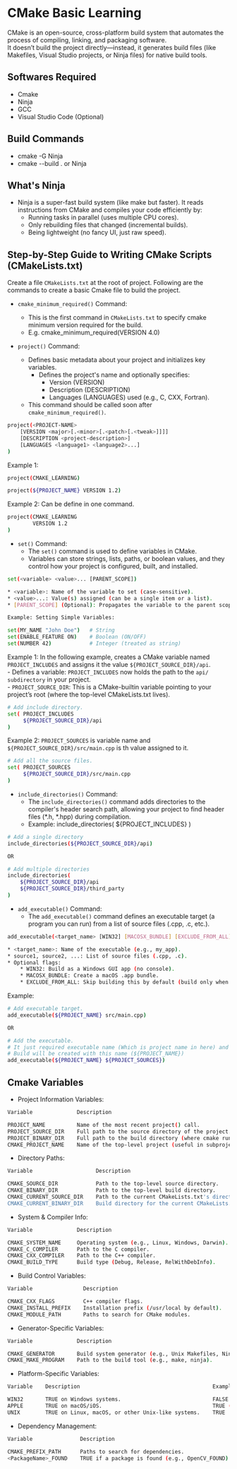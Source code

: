 # CMake Basic Learning

CMake is an open-source, cross-platform build system that automates the process of compiling, linking, and packaging software.  
It doesn’t build the project directly—instead, it generates build files (like Makefiles, Visual Studio projects, or Ninja files) for native build tools.

## Softwares Required

- Cmake
- Ninja
- GCC
- Visual Studio Code (Optional)

## Build Commands

- cmake -G Ninja
- cmake --build . or Ninja

## What's Ninja
- Ninja is a super-fast build system (like make but faster). It reads instructions from CMake and compiles your code efficiently by:
	- Running tasks in parallel (uses multiple CPU cores).
    - Only rebuilding files that changed (incremental builds).
    - Being lightweight (no fancy UI, just raw speed).

## Step-by-Step Guide to Writing CMake Scripts (CMakeLists.txt)
Create a file `CMakeLists.txt` at the root of project. Following are the commands to create a basic Cmake file to build the project.

- `cmake_minimum_required()` Command:
	- This is the first command in `CMakeLists.txt` to specify cmake minimum version required for the build.
	- E.g. cmake_minimum_required(VERSION 4.0)
	
- `project()` Command:
	- Defines basic metadata about your project and initializes key variables.
		- Defines the project's name and optionally specifies:
			- Version (VERSION)
			- Description (DESCRIPTION)
			- Languages (LANGUAGES) used (e.g., C, CXX, Fortran).
	- This command should be called soon after `cmake_minimum_required()`.
	
```sh
project(<PROJECT-NAME>
	[VERSION <major>[.<minor>[.<patch>[.<tweak>]]]]
	[DESCRIPTION <project-description>]
	[LANGUAGES <language1> <language2>...]
)
``` 

Example 1:  
	
```sh
project(CMAKE_LEARNING) 

project(${PROJECT_NAME} VERSION 1.2)
```

Example 2: Can be define in one command.  

```sh	
project(CMAKE_LEARNING
        VERSION 1.2
)
```  

- `set()` Command:
	- The `set()` command is used to define variables in CMake.
	- Variables can store strings, lists, paths, or boolean values, and they control how your project is configured, built, and installed.

```sh	
set(<variable> <value>... [PARENT_SCOPE])

* <variable>: Name of the variable to set (case-sensitive).
* <value>...: Value(s) assigned (can be a single item or a list).
* [PARENT_SCOPE] (Optional): Propagates the variable to the parent scope (useful in functions/subdirectories).
```  

```sh
Example: Setting Simple Variables:

set(MY_NAME "John Doe")   # String
set(ENABLE_FEATURE ON)    # Boolean (ON/OFF)
set(NUMBER 42)            # Integer (treated as string)
```  

Example 1: In the following example, creates a CMake variable named `PROJECT_INCLUDES` and assigns it the value `${PROJECT_SOURCE_DIR}/api`.  
	- Defines a variable: `PROJECT_INCLUDES` now holds the path to the `api/ subdirectory` in your project.  
	- `PROJECT_SOURCE_DIR`: This is a CMake-builtin variable pointing to your project’s root (where the top-level CMakeLists.txt lives).  

```sh
# Add include directory.
set( PROJECT_INCLUDES
     ${PROJECT_SOURCE_DIR}/api
)
```  

Example 2: `PROJECT_SOURCES` is variable name and `${PROJECT_SOURCE_DIR}/src/main.cpp` is th value assigned to it.

```sh
# Add all the source files.
set( PROJECT_SOURCES
     ${PROJECT_SOURCE_DIR}/src/main.cpp
)
```

- `include_directories()` Command:
	- The `include_directories()` command adds directories to the compiler's header search path, allowing your project to find header files (*.h, *.hpp) during compilation.
	- Example: include_directories( ${PROJECT_INCLUDES} )

```sh
# Add a single directory
include_directories(${PROJECT_SOURCE_DIR}/api)

OR

# Add multiple directories
include_directories(
    ${PROJECT_SOURCE_DIR}/api
    ${PROJECT_SOURCE_DIR}/third_party
)
```

- `add_executable()` Command:
	- The `add_executable()` command defines an executable target (a program you can run) from a list of source files (.cpp, .c, etc.).
	
```sh
add_executable(<target_name> [WIN32] [MACOSX_BUNDLE] [EXCLUDE_FROM_ALL] source1 [source2 ...])

* <target_name>: Name of the executable (e.g., my_app).
* source1, source2, ...: List of source files (.cpp, .c).
* Optional flags:
    * WIN32: Build as a Windows GUI app (no console).
    * MACOSX_BUNDLE: Create a macOS .app bundle.
    * EXCLUDE_FROM_ALL: Skip building this by default (build only when explicitly requested).
```  

Example:  

```sh
# Add executable target.
add_executable(${PROJECT_NAME} src/main.cpp)

OR

# Add the executable.
# It just required executable name (Which is project name in here) and Source includes.
# Build will be created with this name (${PROJECT_NAME})
add_executable(${PROJECT_NAME} ${PROJECT_SOURCES})
```  

## Cmake Variables

- Project Information Variables:

```sh
Variable              Description                                               Example

PROJECT_NAME	      Name of the most recent project() call.	                "MyProject"
PROJECT_SOURCE_DIR    Full path to the source directory of the project.	        /home/user/my_project
PROJECT_BINARY_DIR    Full path to the build directory (where cmake runs).      /home/user/my_project/build
CMAKE_PROJECT_NAME    Name of the top-level project (useful in subprojects).    "MyProject"
```

- Directory Paths:

```sh
Variable                    Description                                        Example

CMAKE_SOURCE_DIR            Path to the top-level source directory.            /home/user/my_project
CMAKE_BINARY_DIR            Path to the top-level build directory.             /home/user/my_project/build
CMAKE_CURRENT_SOURCE_DIR    Path to the current CMakeLists.txt's directory.    /home/user/my_project/src
CMAKE_CURRENT_BINARY_DIR    Build directory for the current CMakeLists.txt.    /home/user/my_project/build/src
```

- System & Compiler Info:

```sh
Variable              Description                                         Example

CMAKE_SYSTEM_NAME     Operating system (e.g., Linux, Windows, Darwin).    "Linux"
CMAKE_C_COMPILER      Path to the C compiler.                             /usr/bin/gcc
CMAKE_CXX_COMPILER    Path to the C++ compiler.                           /usr/bin/g++
CMAKE_BUILD_TYPE      Build type (Debug, Release, RelWithDebInfo).        "Debug"
```

- Build Control Variables:

```sh
Variable                Description                                     Example

CMAKE_CXX_FLAGS         C++ compiler flags.                             "-Wall -Wextra"
CMAKE_INSTALL_PREFIX    Installation prefix (/usr/local by default).    "/opt/my_project"
CMAKE_MODULE_PATH       Paths to search for CMake modules.              "/path/to/custom/modules"
```

- Generator-Specific Variables:

```sh
Variable              Description                                             Example

CMAKE_GENERATOR       Build system generator (e.g., Unix Makefiles, Ninja).    "Unix Makefiles"
CMAKE_MAKE_PROGRAM    Path to the build tool (e.g., make, ninja).              /usr/bin/ninja
```

- Platform-Specific Variables:

```sh
Variable    Description                                          Example

WIN32       TRUE on Windows systems.                             FALSE (Linux)
APPLE       TRUE on macOS/iOS.                                   TRUE (macOS)
UNIX        TRUE on Linux, macOS, or other Unix-like systems.    TRUE
```

- Dependency Management:

```sh
Variable               Description                                         Example

CMAKE_PREFIX_PATH      Paths to search for dependencies.                   "/usr/local;/opt/libs"
<PackageName>_FOUND    TRUE if a package is found (e.g., OpenCV_FOUND).    TRUE
```

